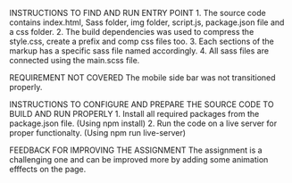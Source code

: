 INSTRUCTIONS TO FIND AND RUN ENTRY POINT
    1. The source code contains index.html, Sass folder, img folder, script.js, package.json file and a css folder.
    2. The build dependencies was used to compress the style.css, create a prefix and comp css files too.
    3. Each sections of the markup has a specific sass file named accordingly.
    4. All sass files are connected using the main.scss file.

REQUIREMENT NOT COVERED
    The mobile side bar was not transitioned properly.

INSTRUCTIONS TO CONFIGURE AND PREPARE THE SOURCE CODE TO BUILD AND RUN PROPERLY
    1. Install all required packages from the package.json file. (Using npm install)
    2. Run the code on a live server for proper functionalty. (Using npm run live-server)

FEEDBACK FOR IMPROVING THE ASSIGNMENT
    The assignment is a challenging one and can be improved more by adding some animation efffects on the page. 